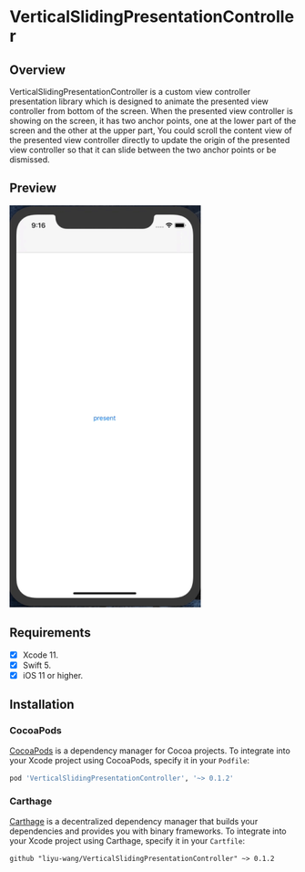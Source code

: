 # VerticalSlidingPresentationController

## Overview

VerticalSlidingPresentationController is a custom view controller presentation library which is designed to animate the presented view controller from bottom of the screen. When the presented view controller is showing on the screen, it has two anchor points, one at the lower part of the screen and the other at the upper part, You could scroll the content view of the presented view controller directly to update the origin of the presented view controller so that it can slide between the two anchor points or be dismissed.

## Preview

![](Screenshots/screen-recording.gif)

## Requirements

- [x] Xcode 11.
- [x] Swift 5.
- [x] iOS 11 or higher.

## Installation

### CocoaPods

[CocoaPods](https://cocoapods.org) is a dependency manager for Cocoa projects. To integrate into your Xcode project using CocoaPods, specify it in your `Podfile`:

```ruby
pod 'VerticalSlidingPresentationController', '~> 0.1.2'
```

### Carthage

[Carthage](https://github.com/Carthage/Carthage) is a decentralized dependency manager that builds your dependencies and provides you with binary frameworks. To integrate into your Xcode project using Carthage, specify it in your `Cartfile`:

```ogdl
github "liyu-wang/VerticalSlidingPresentationController" ~> 0.1.2
```